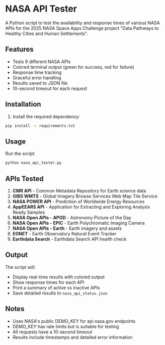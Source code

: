 # NASA API Tester

A Python script to test the availability and response times of various NASA APIs for the 2025 NASA Space Apps Challenge project "Data Pathways to Healthy Cities and Human Settlements".

## Features

- Tests 9 different NASA APIs
- Colored terminal output (green for success, red for failure)
- Response time tracking
- Graceful error handling
- Results saved to JSON file
- 10-second timeout for each request

## Installation

1. Install the required dependency:
```bash
pip install -r requirements.txt
```

## Usage

Run the script:
```bash
python nasa_api_tester.py
```

## APIs Tested

1. **CMR API** - Common Metadata Repository for Earth science data
2. **GIBS WMTS** - Global Imagery Browse Services Web Map Tile Service
3. **NASA POWER API** - Prediction of Worldwide Energy Resources
4. **AppEEARS API** - Application for Extracting and Exploring Analysis Ready Samples
5. **NASA Open APIs - APOD** - Astronomy Picture of the Day
6. **NASA Open APIs - EPIC** - Earth Polychromatic Imaging Camera
7. **NASA Open APIs - Earth** - Earth imagery and assets
8. **EONET** - Earth Observatory Natural Event Tracker
9. **Earthdata Search** - Earthdata Search API health check

## Output

The script will:
- Display real-time results with colored output
- Show response times for each API
- Print a summary of active vs inactive APIs
- Save detailed results to `nasa_api_status.json`

## Notes

- Uses NASA's public DEMO_KEY for api.nasa.gov endpoints
- DEMO_KEY has rate limits but is suitable for testing
- All requests have a 10-second timeout
- Results include timestamps and detailed error information
